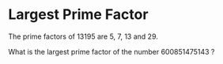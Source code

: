 # Largest Prime Factor
The prime factors of 13195 are 5, 7, 13 and 29.

What is the largest prime factor of the number 600851475143 ?